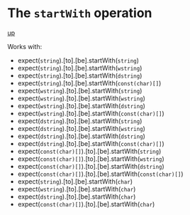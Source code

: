 # The `startWith` operation

[up](../README.md)

Works with:
  - expect(`string`).[to].[be].startWith(`string`)
  - expect(`string`).[to].[be].startWith(`wstring`)
  - expect(`string`).[to].[be].startWith(`dstring`)
  - expect(`string`).[to].[be].startWith(`const(char)[]`)
  - expect(`wstring`).[to].[be].startWith(`string`)
  - expect(`wstring`).[to].[be].startWith(`wstring`)
  - expect(`wstring`).[to].[be].startWith(`dstring`)
  - expect(`wstring`).[to].[be].startWith(`const(char)[]`)
  - expect(`dstring`).[to].[be].startWith(`string`)
  - expect(`dstring`).[to].[be].startWith(`wstring`)
  - expect(`dstring`).[to].[be].startWith(`dstring`)
  - expect(`dstring`).[to].[be].startWith(`const(char)[]`)
  - expect(`const(char)[]`).[to].[be].startWith(`string`)
  - expect(`const(char)[]`).[to].[be].startWith(`wstring`)
  - expect(`const(char)[]`).[to].[be].startWith(`dstring`)
  - expect(`const(char)[]`).[to].[be].startWith(`const(char)[]`)
  - expect(`string`).[to].[be].startWith(`char`)
  - expect(`wstring`).[to].[be].startWith(`char`)
  - expect(`dstring`).[to].[be].startWith(`char`)
  - expect(`const(char)[]`).[to].[be].startWith(`char`)
